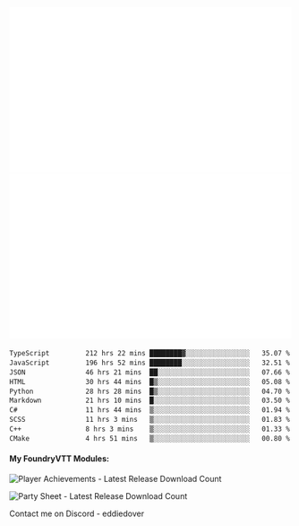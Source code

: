 
![](https://raw.githubusercontent.com/eddiedover/ghstats/master/generated/overview.svg)
![](https://raw.githubusercontent.com/eddiedover/ghstats/master/generated/languages.svg)

<!--START_SECTION:waka-->

```txt
TypeScript         212 hrs 22 mins ████████▓░░░░░░░░░░░░░░░░   35.07 %
JavaScript         196 hrs 52 mins ████████░░░░░░░░░░░░░░░░░   32.51 %
JSON               46 hrs 21 mins  ██░░░░░░░░░░░░░░░░░░░░░░░   07.66 %
HTML               30 hrs 44 mins  █▒░░░░░░░░░░░░░░░░░░░░░░░   05.08 %
Python             28 hrs 28 mins  █▒░░░░░░░░░░░░░░░░░░░░░░░   04.70 %
Markdown           21 hrs 10 mins  █░░░░░░░░░░░░░░░░░░░░░░░░   03.50 %
C#                 11 hrs 44 mins  ▒░░░░░░░░░░░░░░░░░░░░░░░░   01.94 %
SCSS               11 hrs 3 mins   ▒░░░░░░░░░░░░░░░░░░░░░░░░   01.83 %
C++                8 hrs 3 mins    ▒░░░░░░░░░░░░░░░░░░░░░░░░   01.33 %
CMake              4 hrs 51 mins   ▒░░░░░░░░░░░░░░░░░░░░░░░░   00.80 %
```

<!--END_SECTION:waka-->

#### My FoundryVTT Modules:

  ![Player Achievements - Latest Release Download Count](https://img.shields.io/badge/dynamic/json?label=Player%20Achievements%20-%20Downloads@latest&query=assets%5B1%5D.download_count&url=https%3A%2F%2Fapi.github.com%2Frepos%2FEddieDover%2Ffvtt-player-achievements%2Freleases%2Flatest)

  ![Party Sheet - Latest Release Download Count](https://img.shields.io/badge/dynamic/json?label=Party%20Sheet%20-%20Downloads@latest&query=assets%5B1%5D.download_count&url=https%3A%2F%2Fapi.github.com%2Frepos%2FEddieDover%2Ffvtt-party-sheet%2Freleases%2Flatest)

<a rel="me" href="https://techhub.social/@EddieDover"></a>

Contact me on Discord - eddiedover
